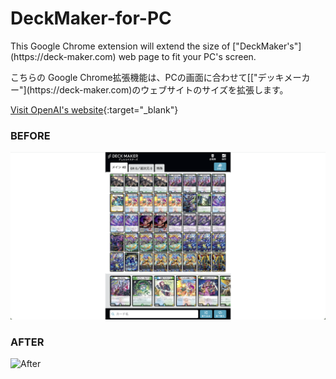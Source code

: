 # DeckMaker-for-PC
<p>This Google Chrome extension will extend the size of ["DeckMaker's"](https://deck-maker.com) web page to fit your PC's screen.</p>

<p>こちらの Google Chrome拡張機能は、PCの画面に合わせて[["デッキメーカー"](https://deck-maker.com)のウェブサイトのサイズを拡張します。</p>

[Visit OpenAI's website](https://www.openai.com){:target="_blank"}




### BEFORE
![Before](/Images/before.png)


### AFTER
![After](/Images/after.png)
